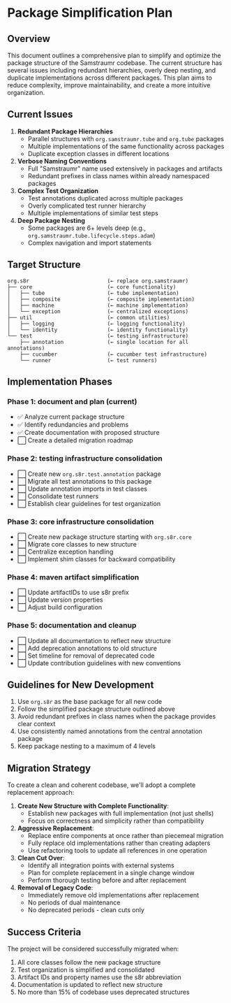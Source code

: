 <!--
Copyright (c) 2025 Eric C. Mumford (@heymumford)

This software was developed with analytical assistance from AI tools 
including Claude 3.7 Sonnet, Claude Code, and Google Gemini Deep Research,
which were used as paid services. All intellectual property rights 
remain exclusively with the copyright holder listed above.

Licensed under the Mozilla Public License 2.0
-->


# Package Simplification Plan

## Overview

This document outlines a comprehensive plan to simplify and optimize the package structure of the Samstraumr codebase. The current structure has several issues including redundant hierarchies, overly deep nesting, and duplicate implementations across different packages. This plan aims to reduce complexity, improve maintainability, and create a more intuitive organization.

## Current Issues

1. **Redundant Package Hierarchies**
   - Parallel structures with `org.samstraumr.tube` and `org.tube` packages
   - Multiple implementations of the same functionality across packages
   - Duplicate exception classes in different locations
2. **Verbose Naming Conventions**
   - Full "Samstraumr" name used extensively in packages and artifacts
   - Redundant prefixes in class names within already namespaced packages
3. **Complex Test Organization**
   - Test annotations duplicated across multiple packages
   - Overly complicated test runner hierarchy
   - Multiple implementations of similar test steps
4. **Deep Package Nesting**
   - Some packages are 6+ levels deep (e.g., `org.samstraumr.tube.lifecycle.steps.adam`)
   - Complex navigation and import statements

## Target Structure

```
org.s8r                         (← replace org.samstraumr)
├── core                        (← core functionality)
│   ├── tube                    (← tube implementation)
│   ├── composite               (← composite implementation)
│   ├── machine                 (← machine implementation)
│   └── exception               (← centralized exceptions)
├── util                        (← common utilities)
│   ├── logging                 (← logging functionality)
│   └── identity                (← identity functionality)
└── test                        (← testing infrastructure)
    ├── annotation              (← single location for all annotations)
    ├── cucumber                (← cucumber test infrastructure)
    └── runner                  (← test runners)
```

## Implementation Phases

### Phase 1: document and plan (current)

- ✅ Analyze current package structure
- ✅ Identify redundancies and problems
- ✅ Create documentation with proposed structure
- ⬜ Create a detailed migration roadmap

### Phase 2: testing infrastructure consolidation

- ⬜ Create new `org.s8r.test.annotation` package
- ⬜ Migrate all test annotations to this package
- ⬜ Update annotation imports in test classes
- ⬜ Consolidate test runners
- ⬜ Establish clear guidelines for test organization

### Phase 3: core infrastructure consolidation

- ⬜ Create new package structure starting with `org.s8r.core`
- ⬜ Migrate core classes to new structure
- ⬜ Centralize exception handling
- ⬜ Implement shim classes for backward compatibility

### Phase 4: maven artifact simplification

- ⬜ Update artifactIDs to use s8r prefix
- ⬜ Update version properties
- ⬜ Adjust build configuration

### Phase 5: documentation and cleanup

- ⬜ Update all documentation to reflect new structure
- ⬜ Add deprecation annotations to old structure
- ⬜ Set timeline for removal of deprecated code
- ⬜ Update contribution guidelines with new conventions

## Guidelines for New Development

1. Use `org.s8r` as the base package for all new code
2. Follow the simplified package structure outlined above
3. Avoid redundant prefixes in class names when the package provides clear context
4. Use consistently named annotations from the central annotation package
5. Keep package nesting to a maximum of 4 levels

## Migration Strategy

To create a clean and coherent codebase, we'll adopt a complete replacement approach:

1. **Create New Structure with Complete Functionality**:
   - Establish new packages with full implementation (not just shells)
   - Focus on correctness and simplicity rather than compatibility
2. **Aggressive Replacement**:
   - Replace entire components at once rather than piecemeal migration
   - Fully replace old implementations rather than creating adapters
   - Use refactoring tools to update all references in one operation
3. **Clean Cut Over**:
   - Identify all integration points with external systems
   - Plan for complete replacement in a single change window
   - Perform thorough testing before and after replacement
4. **Removal of Legacy Code**:
   - Immediately remove old implementations after replacement
   - No periods of dual maintenance
   - No deprecated periods - clean cuts only

## Success Criteria

The project will be considered successfully migrated when:

1. All core classes follow the new package structure
2. Test organization is simplified and consolidated
3. Artifact IDs and property names use the s8r abbreviation
4. Documentation is updated to reflect new structure
5. No more than 15% of codebase uses deprecated structures
